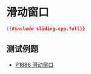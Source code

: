 # 滑动窗口

```cpp
{{#include sliding.cpp.full}}
```

## 测试例题

- [P1886 滑动窗口](https://www.luogu.com.cn/problem/P1886)
